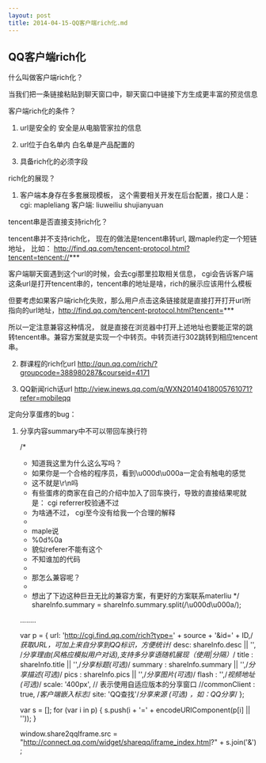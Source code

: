 ```yaml
---
layout: post
title: 2014-04-15-QQ客户端rich化.md
---
```


## QQ客户端rich化

什么叫做客户端rich化？

当我们把一条链接粘贴到聊天窗口中，聊天窗口中链接下方生成更丰富的预览信息

客户端rich化的条件？

1. url是安全的  安全是从电脑管家拉的信息

2. url位于白名单内  白名单是产品配置的

3. 具备rich化的必须字段

rich化的展现？

1. 客户端本身存在多套展现模板， 这个需要相关开发在后台配置，接口人是：cgi: mapleliang  客户端: liuweiliu  shujianyuan

tencent串是否直接支持rich化？

tencent串并不支持rich化， 现在的做法是tencent串转url, 跟maple约定一个短链地址， 比如： http://find.qq.com/tencent-protocol.html?tencent=tencent://***

客户端聊天窗遇到这个url的时候，会去cgi那里拉取相关信息， cgi会告诉客户端 这条url是打开tencent串的，tencent串的地址是啥，rich的展示应该用什么模板

但要考虑如果客户端rich化失败，那么用户点击这条链接就是直接打开打开url所指向的url地址，http://find.qq.com/tencent-protocol.html?tencent=***

所以一定注意兼容这种情况， 就是直接在浏览器中打开上述地址也要能正常的跳转tencent串。兼容方案就是实现一个中转页。中转页进行302跳转到相应tencent串。


2. 群课程的rich化url http://qun.qq.com/rich/?groupcode=388980287&courseid=4171

3. QQ新闻rich话url http://view.inews.qq.com/q/WXN20140418005761071?refer=mobileqq

定向分享蛋疼的bug：

1. 分享内容summary中不可以带回车换行符

    /*
     * 知道我这里为什么这么写吗？
     * 如果你是一个合格的程序员，看到\u000d\u000a一定会有触电的感觉
     * 这不就是\r\n吗
     * 有些蛋疼的商家在自己的介绍中加入了回车换行，导致的直接结果呢就是： cgi referrer校验通不过
     * 为啥通不过， cgi至今没有给我一个合理的解释
     *
     * maple说
     * %0d%0a
     * 貌似referer不能有这个
     * 不知谁加的代码
     *
     * 那怎么兼容呢？
     *
     * 想出了下边这种巨丑无比的兼容方案，有更好的方案联系materliu
     */
    shareInfo.summary = shareInfo.summary.split(/\u000d\u000a/);

    ........

    var p = {
        url: 'http://cgi.find.qq.com/rich?type=' + source + '&id=' + ID,/*获取URL，可加上来自分享到QQ标识，方便统计*/
        desc: shareInfo.desc || '', /*分享理由(风格应模拟用户对话),支持多分享语随机展现（使用|分隔）*/
        title : shareInfo.title || '',/*分享标题(可选)*/
        summary : shareInfo.summary || '',/*分享描述(可选)*/
        pics : shareInfo.pics || '',/*分享图片(可选)*/
        flash : '',/*视频地址(可选)*/
        scale: '400px',    // 表示使用自适应版本的分享窗口
        //commonClient : true, /*客户端嵌入标志*/
        site: 'QQ查找'/*分享来源 (可选) ，如：QQ分享*/
    };

    var s = [];
    for (var i in p) {
        s.push(i + '=' + encodeURIComponent(p[i] || ''));
    }

    window.share2qqIframe.src = "http://connect.qq.com/widget/shareqq/iframe_index.html?" + s.join('&') ;
